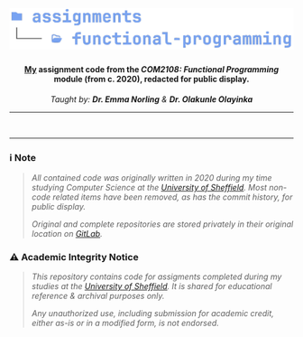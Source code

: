 <h1 align="center">
  <br>
<img src="https://github.com/robbowland/functional-programming/blob/main/.github/img/heading.png?raw=true" alt="functional-programming" width="600">
  <br>
</h1>

<h4 align="center"><a href="https://www.robbow.land" target="_blank">My</a> assignment code from the <i>COM2108: Functional Programming</i> module (from c. 2020), redacted for public display.</h4>
<p align="center"><i>Taught by: <strong>Dr. Emma Norling</strong> & <strong>Dr. Olakunle Olayinka</strong></i></p>
<hr>

<br>
<hr>

### ℹ️ Note
> *All contained code was originally written in 2020 during my time studying Computer Science at the [University of Sheffield](https://www.sheffield.ac.uk/).*
> *Most non-code related items have been removed, as has the commit history, for public display.*
>
> *Original and complete repositories are stored privately in their original location on [GitLab](https://gitlab.com/university-assignments/com3502-speech-process).*

### ⚠️ Academic Integrity Notice
> *This repository contains code for assigments completed during my studies at the [University of Sheffield](https://www.sheffield.ac.uk/).*
> *It is shared for educational reference & archival purposes only.*
>
> *Any unauthorized use, including submission for academic credit, either as-is or in a modified form, is not endorsed.*
